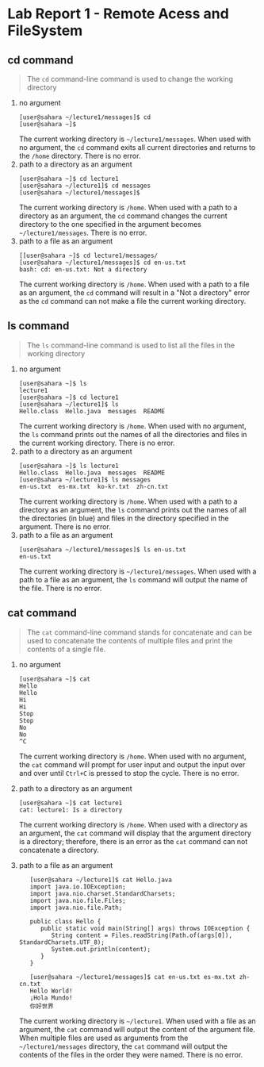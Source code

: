 # Lab Report 1 - Remote Acess and FileSystem
## **cd command**
> The ```cd``` command-line command is used to change the working directory
1. no argument
   ```
   [user@sahara ~/lecture1/messages]$ cd
   [user@sahara ~]$ 
   ```
   The current working directory is ```~/lecture1/messages```. When used with no argument, the ```cd``` command exits all current directories and returns to the ```/home``` directory. There is no error.
2. path to a directory as an argument
   ```
   [user@sahara ~]$ cd lecture1
   [user@sahara ~/lecture1]$ cd messages
   [user@sahara ~/lecture1/messages]$ 
   ```
   The current working directory is ```/home```. When used with a path to a directory as an argument, the ```cd``` command changes the current directory to the one specified in the argument becomes ```~/lecture1/messages```. There is no error.
3. path to a file as an argument
   ```
   [[user@sahara ~]$ cd lecture1/messages/
   [user@sahara ~/lecture1/messages]$ cd en-us.txt
   bash: cd: en-us.txt: Not a directory
   ```
   The current working directory is ```/home```. When used with a path to a file as an argument, the ```cd``` command will result in a "Not a directory" error as the ```cd``` command can not make a file the current working directory.

## **ls command**
> The ```ls``` command-line command is used to list all the files in the working directory
1. no argument
   ```
   [user@sahara ~]$ ls
   lecture1
   [user@sahara ~]$ cd lecture1
   [user@sahara ~/lecture1]$ ls
   Hello.class  Hello.java  messages  README
   ```
   The current working directory is ```/home```. When used with no argument, the ```ls``` command prints out the names of all the directories and files in the current working directory. There is no error.
2. path to a directory as an argument
   ```
   [user@sahara ~]$ ls lecture1
   Hello.class  Hello.java  messages  README
   [user@sahara ~/lecture1]$ ls messages
   en-us.txt  es-mx.txt  ko-kr.txt  zh-cn.txt
   ```
   The current working directory is ```/home```. When used with a path to a directory as an argument, the ```ls``` command prints out the names of all the directories (in blue) and files in the directory specified in the argument. There is no error.
3. path to a file as an argument
    ```
   [user@sahara ~/lecture1/messages]$ ls en-us.txt
   en-us.txt
   ```
   The current working directory is ```~/lecture1/messages```. When used with a path to a file as an argument, the ```ls``` command will output the name of the file. There is no error. 
     
## **cat command**
> The ```cat``` command-line command stands for concatenate and can be used to concatenate the contents of multiple files and print the contents of a single file.  
1. no argument
   ```
   [user@sahara ~]$ cat
   Hello
   Hello
   Hi
   Hi
   Stop
   Stop
   No
   No
   ^C
    ```
   The current working directory is ```/home```. When used with no argument, the ```cat``` command will prompt for user input and output the input over and over until ```Ctrl+C``` is pressed to stop the cycle. There is no error.   
2. path to a directory as an argument
   ```
   [user@sahara ~]$ cat lecture1
   cat: lecture1: Is a directory
    ```
   The current working directory is ```/home```. When used with a directory as an argument, the ```cat``` command will display that the argument directory is a directory; therefore, there is an error as the ```cat``` command can not concatenate a directory.
3. path to a file as an argument
   
   ```
      [user@sahara ~/lecture1]$ cat Hello.java
      import java.io.IOException;
      import java.nio.charset.StandardCharsets;
      import java.nio.file.Files;
      import java.nio.file.Path;

      public class Hello {
         public static void main(String[] args) throws IOException {
            String content = Files.readString(Path.of(args[0]), StandardCharsets.UTF_8);    
            System.out.println(content);
         }
      }
   
   ```
   
   ```  
      [user@sahara ~/lecture1/messages]$ cat en-us.txt es-mx.txt zh-cn.txt
      Hello World!
      ¡Hola Mundo!
      你好世界
   ```
   
   The current working directory is ```~/lecture1```. When used with a file as an argument, the ```cat``` command will output the content of the argument file. When multiple files are used as arguments from the ```~/lecture1/messages``` directory, the ```cat``` command will output the contents of the files in the order they were named. There is no error. 
   

   
     

     
